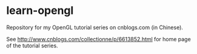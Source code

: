 # learn-opengl

Repository for my OpenGL tutorial series on cnblogs.com (in Chinese).

See http://www.cnblogs.com/collectionne/p/6613852.html for home page of the tutorial series.
